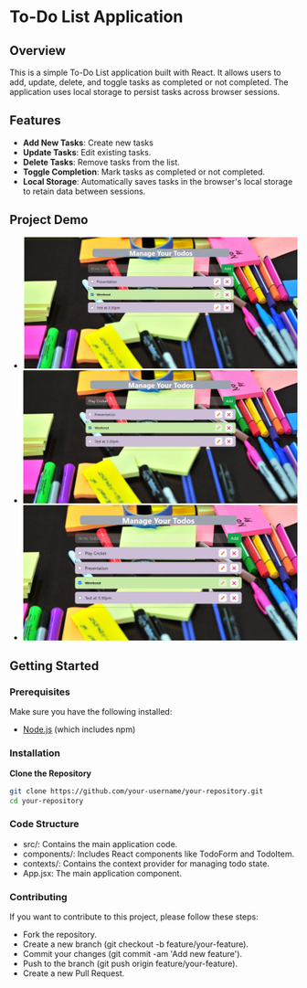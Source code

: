 # To-Do List Application

## Overview

This is a simple To-Do List application built with React. It allows users to add, update, delete, and toggle tasks as completed or not completed. The application uses local storage to persist tasks across browser sessions.

## Features

- **Add New Tasks**: Create new tasks 
- **Update Tasks**: Edit existing tasks.
- **Delete Tasks**: Remove tasks from the list.
- **Toggle Completion**: Mark tasks as completed or not completed.
- **Local Storage**: Automatically saves tasks in the browser's local storage to retain data between sessions.

## Project Demo

- ![Description of Screenshot](/Screenshot_01.png)
- ![Description of Screenshot](/Screenshot_02.png)
- ![Description of Screenshot](/Screenshot_03.png)



## Getting Started

### Prerequisites

Make sure you have the following installed:
- [Node.js](https://nodejs.org/) (which includes npm)

### Installation
 **Clone the Repository**

   ```bash
   git clone https://github.com/your-username/your-repository.git
   cd your-repository
```

### Code Structure
- src/: Contains the main application code.
- components/: Includes React components like TodoForm and TodoItem.
- contexts/: Contains the context provider for managing todo state.
- App.jsx: The main application component.

### Contributing
If you want to contribute to this project, please follow these steps:

- Fork the repository.
- Create a new branch (git checkout -b feature/your-feature).
- Commit your changes (git commit -am 'Add new feature').
- Push to the branch (git push origin feature/your-feature).
- Create a new Pull Request.
